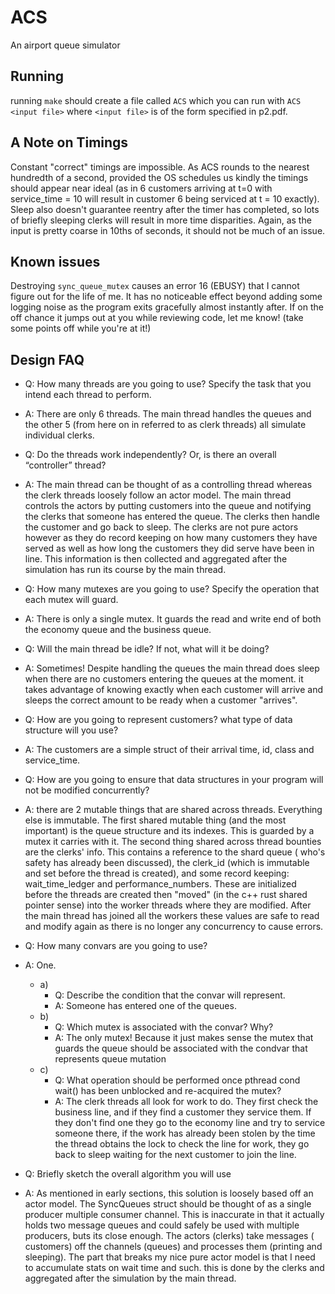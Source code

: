 # ACS

An airport queue simulator

## Running

running `make` should create a file called `ACS` which you can run with
`ACS <input file>` where `<input file>` is of the form specified in p2.pdf.

## A Note on Timings

Constant "correct" timings are impossible. As ACS rounds to the nearest hundredth of a second, provided the OS schedules
us kindly the timings should appear near ideal (as in 6 customers arriving at t=0 with service_time = 10 will result in
customer 6 being serviced at t = 10 exactly). Sleep also doesn't guarantee reentry after the timer has completed, so
lots of briefly sleeping clerks will result in more time disparities. Again, as the input is pretty coarse in 10ths of
seconds, it should not be much of an issue.

## Known issues

Destroying `sync_queue_mutex` causes an error 16 (EBUSY) that I cannot figure out for the life of me. It has no
noticeable effect beyond adding some logging noise as the program exits gracefully almost instantly after. If on the off
chance it jumps out at you while reviewing code, let me know! (take some points off while you're at it!)

## Design FAQ

- Q: How many threads are you going to use? Specify the task that you intend each thread to perform.
- A: There are only 6 threads. The main thread handles the queues and the other 5
  (from here on in referred to as clerk threads) all simulate individual clerks.


- Q: Do the threads work independently? Or, is there an overall “controller” thread?
- A: The main thread can be thought of as a controlling thread whereas the clerk threads loosely follow an actor model.
  The main thread controls the actors by putting customers into the queue and notifying the clerks that someone has
  entered the queue. The clerks then handle the customer and go back to sleep. The clerks are not pure actors however as
  they do record keeping on how many customers they have served as well as how long the customers they did serve have
  been in line. This information is then collected and aggregated after the simulation has run its course by the main
  thread.


- Q: How many mutexes are you going to use? Specify the operation that each mutex will guard.
- A: There is only a single mutex. It guards the read and write end of both the economy queue and the business queue.


- Q: Will the main thread be idle? If not, what will it be doing?
- A: Sometimes! Despite handling the queues the main thread does sleep when there are no customers entering the queues
  at the moment. it takes advantage of knowing exactly when each customer will arrive and sleeps the correct amount to
  be ready when a customer "arrives".


- Q: How are you going to represent customers? what type of data structure will you use?
- A: The customers are a simple struct of their arrival time, id, class and service_time.


- Q: How are you going to ensure that data structures in your program will not be modified concurrently?
- A: there are 2 mutable things that are shared across threads. Everything else is immutable. The first shared mutable
  thing (and the most important) is the queue structure and its indexes. This is guarded by a mutex it carries with it.
  The second thing shared across thread bounties are the clerks' info. This contains a reference to the shard queue (
  who's safety has already been discussed), the clerk_id (which is immutable and set before the thread is created), and
  some record keeping: wait_time_ledger and performance_numbers. These are initialized before the threads are created
  then "moved" (in the c++ rust shared pointer sense) into the worker threads where they are modified. After the main
  thread has joined all the workers these values are safe to read and modify again as there is no longer any concurrency
  to cause errors.


- Q: How many convars are you going to use?
- A: One.
    - a)
        - Q: Describe the condition that the convar will represent.
        - A: Someone has entered one of the queues.
    - b)
        - Q: Which mutex is associated with the convar? Why?
        - A: The only mutex! Because it just makes sense the mutex that guards the queue should be associated with the
          condvar that represents queue mutation
    - c)
        - Q: What operation should be performed once pthread cond wait() has been unblocked and re-acquired the mutex?
        - A: The clerk threads all look for work to do. They first check the business line, and if they find a customer
          they service them. If they don't find one they go to the economy line and try to service someone there, if the
          work has already been stolen by the time the thread obtains the lock to check the line for work, they go back
          to sleep waiting for the next customer to join the line.


- Q: Briefly sketch the overall algorithm you will use
- A: As mentioned in early sections, this solution is loosely based off an actor model. The SyncQueues struct should be
  thought of as a single producer multiple consumer channel. This is inaccurate in that it actually holds two message
  queues and could safely be used with multiple producers, buts its close enough. The actors (clerks) take messages (
  customers) off the channels (queues) and processes them (printing and sleeping). The part that breaks my nice pure
  actor model is that I need to accumulate stats on wait time and such. this is done by the clerks and aggregated after
  the simulation by the main thread.

